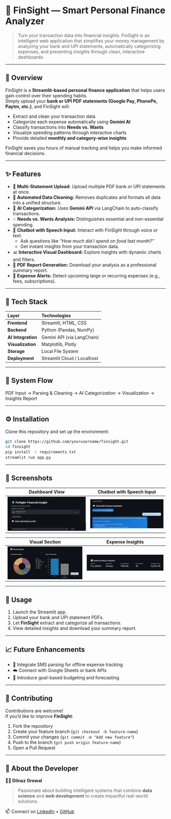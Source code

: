 # 💸 FinSight — Smart Personal Finance Analyzer

> Turn your transaction data into financial insights.
> FinSight is an intelligent web application that simplifies your money management by analyzing your bank and UPI statements, automatically categorizing expenses, and presenting insights through clean, interactive dashboards.

---

## 🚀 Overview

FinSight is a **Streamlit-based personal finance application** that helps users gain control over their spending habits.  
Simply upload your **bank or UPI PDF statements (Google Pay, PhonePe, Paytm, etc.)**, and FinSight will:

- Extract and clean your transaction data  
- Categorize each expense automatically using **Gemini AI**  
- Classify transactions into **Needs vs. Wants**  
- Visualize spending patterns through interactive charts  
- Provide detailed **monthly and category-wise insights**

FinSight saves you hours of manual tracking and helps you make informed financial decisions.

---

## ✨ Features

- 📂 **Multi-Statement Upload:** Upload multiple PDF bank or UPI statements at once.  
- 🧹 **Automated Data Cleaning:** Removes duplicates and formats all data into a unified structure.  
- 🤖 **AI Categorization:** Uses **Gemini API** via LangChain to auto-classify transactions.  
- 💡 **Needs vs. Wants Analysis:** Distinguishes essential and non-essential spending.
- 💬 **Chatbot with Speech Input:** Interact with FinSight through voice or text.  
  - Ask questions like *“How much did I spend on food last month?”*  
  - Get instant insights from your transaction data.  
- 📊 **Interactive Visual Dashboard:** Explore insights with dynamic charts and filters.  
- 🧾 **PDF Report Generation:** Download your analysis as a professional summary report.  
- 🔔 **Expense Alerts:** Detect upcoming large or recurring expenses (e.g., fees, subscriptions).

---

## 🧠 Tech Stack

| Layer | Technologies |
|:------|:--------------|
| **Frontend** | Streamlit, HTML, CSS |
| **Backend** | Python (Pandas, NumPy) |
| **AI Integration** | Gemini API (via LangChain) |
| **Visualization** | Matplotlib, Plotly |
| **Storage** | Local File System |
| **Deployment** | Streamlit Cloud / Localhost |

---

## 🧩 System Flow
PDF Input → Parsing & Cleaning → AI Categorization → Visualization → Insights Report

---

## ⚙️ Installation

Clone this repository and set up the environment:

```bash
git clone https://github.com/yourusername/finsight.git
cd finsight
pip install -r requirements.txt
streamlit run app.py
```
---

## 📸 Screenshots

| Dashboard View | Chatbot with Speech Input |
|-----------------|---------------------------|
| ![Dashboard Screenshot](docs/dashboard.png) | ![Chatbot Screenshot](docs/chatbot.png) |

| Visual Section | Expense Insights |
|----------------|-------------------|
| ![Visual Analysis Screenshot](docs/visual_analysis.png) | ![Expense Insight Screenshot](docs/Expense_Insight.png) |

---

## 🧾 Usage

1. Launch the Streamlit app.  
2. Upload your bank and UPI statement PDFs.  
3. Let **FinSight** extract and categorize all transactions.  
4. View detailed insights and download your summary report.

---

## 📈 Future Enhancements
  
- 📱 Integrate SMS parsing for offline expense tracking  
- ☁️ Connect with Google Sheets or bank APIs  
- 🧭 Introduce goal-based budgeting and forecasting  

---

## 🤝 Contributing

Contributions are welcome!  
If you’d like to improve **FinSight**:

1. Fork the repository  
2. Create your feature branch (`git checkout -b feature-name`)  
3. Commit your changes (`git commit -m "Add new feature"`)  
4. Push to the branch (`git push origin feature-name`)  
5. Open a Pull Request  

---

## 🌟 About the Developer

**👩‍💻 Dilnaz Grewal**  
> Passionate about building intelligent systems that combine **data science** and **web development** to create impactful real-world solutions.

📫 Connect on [LinkedIn](https://www.linkedin.com/in/dilnazgrewal05/) • [GitHub](https://github.com/dilnazgrewal)

